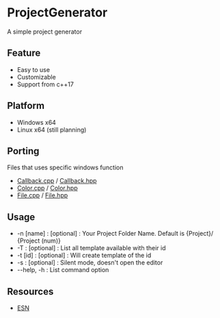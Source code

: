 # ProjectGenerator

A simple project generator 

## Feature
- Easy to use
- Customizable
- Support from c++17

## Platform
- Windows x64
- Linux x64 (still planning)

## Porting
Files that uses specific windows function  
- [Callback.cpp](https://github.com/gsproduction727/ProjectGenerator/blob/main/src/Callback.cpp) / [Callback.hpp](https://github.com/gsproduction727/ProjectGenerator/blob/main/src/Callback.hpp)
- [Color.cpp](https://github.com/gsproduction727/ProjectGenerator/blob/main/src/Color.cpp) / [Color.hpp](https://github.com/gsproduction727/ProjectGenerator/blob/main/src/Color.hpp)
- [File.cpp](https://github.com/gsproduction727/ProjectGenerator/blob/main/src/File.cpp) / [File.hpp](https://github.com/gsproduction727/ProjectGenerator/blob/main/src/File.hpp)


## Usage  

- -n [name] : [optional] : Your Project Folder Name. Default is {Project}/ {Project (num)}  
- -T : [optional] : List all template available with their id  
- -t [id] : [optional] : Will create template of the id  
- -s : [optional] : Silent mode, doesn't open the editor  
- --help, -h : List command option

## Resources
- [ESN](https://github.com/gsproduction727/ESN)